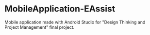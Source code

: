 # MobileApplication-EAssist
Mobile application made with Android Studio for "Design Thinking and Project Management" final project.
